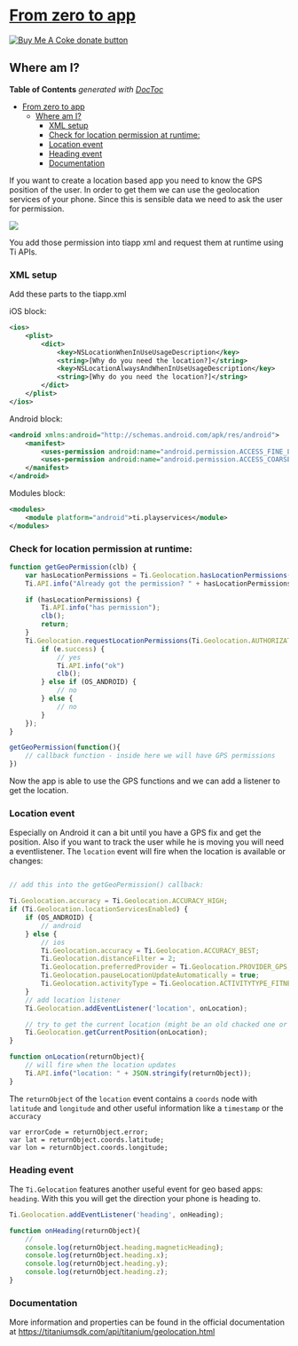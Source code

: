 # [From zero to app](https://fromzerotoapp.com)

<span class="badge-buymeacoffee"><a href="https://www.buymeacoffee.com/miga" title="donate"><img src="https://img.shields.io/badge/buy%20me%20a%20coke-donate-orange.svg" alt="Buy Me A Coke donate button" /></a></span>

## Where am I?

<!-- START doctoc generated TOC please keep comment here to allow auto update -->
<!-- DON'T EDIT THIS SECTION, INSTEAD RE-RUN doctoc TO UPDATE -->
**Table of Contents**  *generated with [DocToc](https://github.com/thlorenz/doctoc)*

- [From zero to app](#from-zero-to-app)
  - [Where am I?](#where-am-i)
    - [XML setup](#xml-setup)
    - [Check for location permission at runtime:](#check-for-location-permission-at-runtime)
    - [Location event](#location-event)
    - [Heading event](#heading-event)
    - [Documentation](#documentation)

<!-- END doctoc generated TOC please keep comment here to allow auto update -->

If you want to create a location based app you need to know the GPS position of the user. In order to get them we can use the  geolocation services of your phone. Since this is sensible data we need to ask the user for permission.

<img src="images/geo_permission.png"/>

You add those permission into tiapp xml and request them at runtime using Ti APIs.

### XML setup

Add these parts to the tiapp.xml

iOS block:

```xml
<ios>
	<plist>
		<dict>
			<key>NSLocationWhenInUseUsageDescription</key>
			<string>[Why do you need the location?]</string>
			<key>NSLocationAlwaysAndWhenInUseUsageDescription</key>
			<string>[Why do you need the location?]</string>
		</dict>
	</plist>
</ios>
```

Android block:

```xml
<android xmlns:android="http://schemas.android.com/apk/res/android">
	<manifest>
		<uses-permission android:name="android.permission.ACCESS_FINE_LOCATION"/>
		<uses-permission android:name="android.permission.ACCESS_COARSE_LOCATION"/>
	</manifest>
</android>
```

Modules block:

```xml
<modules>
	<module platform="android">ti.playservices</module>
</modules>
```

### Check for location permission at runtime:

```javascript
function getGeoPermission(clb) {
	var hasLocationPermissions = Ti.Geolocation.hasLocationPermissions(Ti.Geolocation.AUTHORIZATION_WHEN_IN_USE);
	Ti.API.info("Already got the permission? " + hasLocationPermissions);

	if (hasLocationPermissions) {
		Ti.API.info("has permission");
		clb();
		return;
	}
	Ti.Geolocation.requestLocationPermissions(Ti.Geolocation.AUTHORIZATION_WHEN_IN_USE, function(e) {
		if (e.success) {
			// yes
			Ti.API.info("ok")
			clb();
		} else if (OS_ANDROID) {
			// no
		} else {
			// no
		}
	});
}

getGeoPermission(function(){
	// callback function - inside here we will have GPS permissions
})
```

Now the app is able to use the GPS functions and we can add a listener to get the location.

### Location event

Especially on Android it can a bit until you have a GPS fix and get the position. Also if you want to track the user while he is moving you will need a eventlistener. The `location` event will fire when the location is available or changes:


```javascript

// add this into the getGeoPermission() callback:

Ti.Geolocation.accuracy = Ti.Geolocation.ACCURACY_HIGH;
if (Ti.Geolocation.locationServicesEnabled) {
	if (OS_ANDROID) {
		// android
	} else {
		// ios
		Ti.Geolocation.accuracy = Ti.Geolocation.ACCURACY_BEST;
		Ti.Geolocation.distanceFilter = 2;
		Ti.Geolocation.preferredProvider = Ti.Geolocation.PROVIDER_GPS;
		Ti.Geolocation.pauseLocationUpdateAutomatically = true;
		Ti.Geolocation.activityType = Ti.Geolocation.ACTIVITYTYPE_FITNESS;
	}
	// add location listener
	Ti.Geolocation.addEventListener('location', onLocation);

	// try to get the current location (might be an old chacked one or empty)
	Ti.Geolocation.getCurrentPosition(onLocation);
}

function onLocation(returnObject){
	// will fire when the location updates
	Ti.API.info("location: " + JSON.stringify(returnObject));
}
```

The `returnObject` of the `location` event contains a `coords` node with `latitude` and `longitude` and other useful information like a `timestamp` or the `accuracy`

```
var errorCode = returnObject.error;
var lat = returnObject.coords.latitude;
var lon = returnObject.coords.longitude;
```

### Heading event

The `Ti.Gelocation` features another useful event for geo based apps: `heading`. With this you will get the direction your phone is heading to.

```javascript
Ti.Geolocation.addEventListener('heading', onHeading);

function onHeading(returnObject){
	//
	console.log(returnObject.heading.magneticHeading);
	console.log(returnObject.heading.x);
	console.log(returnObject.heading.y);
	console.log(returnObject.heading.z);
}
```


### Documentation

More information and properties can be found in the official documentation at https://titaniumsdk.com/api/titanium/geolocation.html

